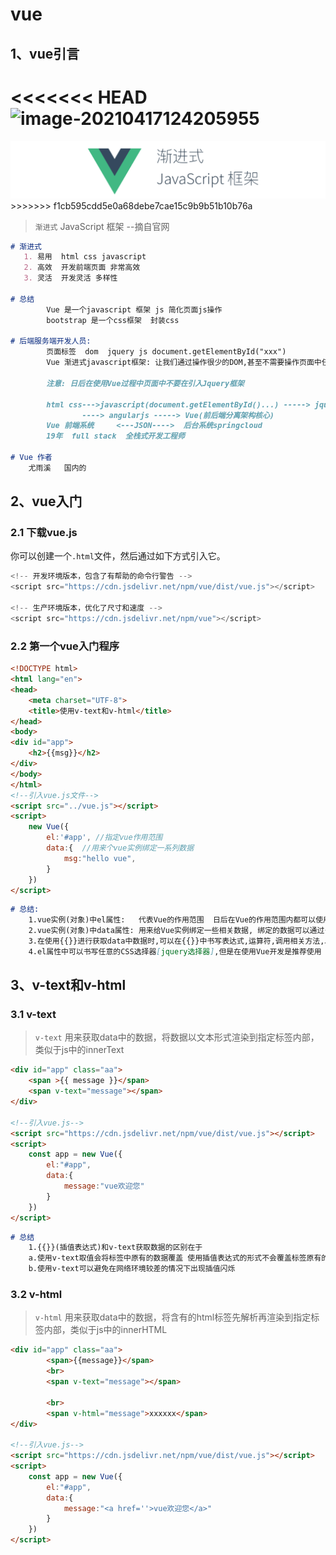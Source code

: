 # vue
## 1、vue引言

<<<<<<< HEAD
![image-20210417124205955](..\vue-first\typora-user-images\image-20210417124205955.png)
=======
<img src="https://github.com/21seu/vue/blob/master/typora-user-images/image-20210417124205955.png"/>
>>>>>>> f1cb595cdd5e0a68debe7cae15c9b9b51b10b76a

> `渐进式` JavaScript 框架   --摘自官网

```markdown
# 渐进式
   1. 易用  html css javascript
   2. 高效  开发前端页面 非常高效 
   3. 灵活  开发灵活 多样性

# 总结
		Vue 是一个javascript 框架 js 简化页面js操作
		bootstrap 是一个css框架  封装css

# 后端服务端开发人员: 
		页面标签  dom  jquery js document.getElementById("xxx")
		Vue 渐进式javascript框架: 让我们通过操作很少的DOM,甚至不需要操作页面中任何DOM元素,就很容易的完成数据和视图绑定 ====> 双向绑定 MVVM  
		
		注意: 日后在使用Vue过程中页面中不要在引入Jquery框架
		
		html css--->javascript(document.getElementById()...) -----> jquery($("#xx")) 
		        ----> angularjs -----> Vue(前后端分离架构核心)
 		Vue 前端系统     <---JSON---->  后台系统springcloud
 		19年  full stack  全栈式开发工程师

# Vue 作者
 	尤雨溪   国内的 
```



## 2、vue入门
### 2.1  下载vue.js

你可以创建一个`.html`文件，然后通过如下方式引入它。

```javascript
<!-- 开发环境版本，包含了有帮助的命令行警告 -->
<script src="https://cdn.jsdelivr.net/npm/vue/dist/vue.js"></script>

<!-- 生产环境版本，优化了尺寸和速度 -->
<script src="https://cdn.jsdelivr.net/npm/vue"></script>
```

### 2.2 第一个vue入门程序

```html
<!DOCTYPE html>
<html lang="en">
<head>
    <meta charset="UTF-8">
    <title>使用v-text和v-html</title>
</head>
<body>
<div id="app">
    <h2>{{msg}}</h2>
</div>
</body>
</html>
<!--引入vue.js文件-->
<script src="../vue.js"></script>
<script>
    new Vue({
        el:'#app', //指定vue作用范围
        data:{  //用来个vue实例绑定一系列数据
            msg:"hello vue",
        }
    })
</script>
```

```markdown
# 总结:
	1.vue实例(对象)中el属性: 	代表Vue的作用范围  日后在Vue的作用范围内都可以使用Vue的语法
	2.vue实例(对象)中data属性: 用来给Vue实例绑定一些相关数据, 绑定的数据可以通过{{变量名}}在Vue作用范围内取出
	3.在使用{{}}进行获取data中数据时,可以在{{}}中书写表达式,运算符,调用相关方法,以及逻辑运算等
	4.el属性中可以书写任意的CSS选择器[jquery选择器],但是在使用Vue开发是推荐使用 id选择器  注意: el属性值不能指定body或html标签
```



## 3、v-text和v-html

### 3.1 v-text

> `v-text` 用来获取data中的数据，将数据以文本形式渲染到指定标签内部，类似于js中的innerText

```html
<div id="app" class="aa">
    <span >{{ message }}</span>
    <span v-text="message"></span>
</div>

<!--引入vue.js-->
<script src="https://cdn.jsdelivr.net/npm/vue/dist/vue.js"></script>
<script>
    const app = new Vue({
        el:"#app",
        data:{
            message:"vue欢迎您"
        }
    })
</script>
```

```markdown
# 总结
    1.{{}}(插值表达式)和v-text获取数据的区别在于 
 	a.使用v-text取值会将标签中原有的数据覆盖 使用插值表达式的形式不会覆盖标签原有的数据
	b.使用v-text可以避免在网络环境较差的情况下出现插值闪烁
```



### 3.2 v-html

> `v-html` 用来获取data中的数据，将含有的html标签先解析再渲染到指定标签内部，类似于js中的innerHTML

```html
<div id="app" class="aa">
        <span>{{message}}</span>
        <br>
        <span v-text="message"></span>

        <br>
        <span v-html="message">xxxxxx</span>
</div>

<!--引入vue.js-->
<script src="https://cdn.jsdelivr.net/npm/vue/dist/vue.js"></script>
<script>
    const app = new Vue({
        el:"#app",
        data:{
            message:"<a href=''>vue欢迎您</a>"
        }
    })
</script>
```